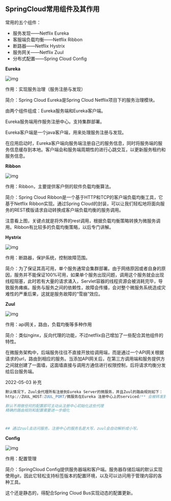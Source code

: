## SpringCloud常用组件及其作用







常用的五个组件：

* 服务发现——Netflix Eureka
* 客服端负载均衡——Netflix Ribbon
* 断路器——Netflix Hystrix
* 服务网关——Netflix Zuul
* 分布式配置——Spring Cloud Config



**Eureka**

![img](https://t10.baidu.com/it/u=804770436,275236063&fm=173&app=49&f=JPEG?w=625&h=363&s=A4F8C032035749CA4AE129D90300A0B3)

作用：实现服务治理（服务注册与发现）

简介：Spring Cloud Eureka是Spring Cloud Netflix项目下的服务治理模块。

由两个组件组成：Eureka服务端和Eureka客户端。

Eureka服务端用作服务注册中心。支持集群部署。

Eureka客户端是一个java客户端，用来处理服务注册与发现。

在应用启动时，Eureka客户端向服务端注册自己的服务信息，同时将服务端的服务信息缓存到本地。客户端会和服务端周期性的进行心跳交互，以更新服务租约和服务信息。

**Ribbon**

![img](https://t11.baidu.com/it/u=1440756994,300152436&fm=173&app=49&f=JPEG?w=640&h=404&s=8952E516175A55CA064CF1DE0300F0B2)

作用：Ribbon，主要提供客户侧的软件负载均衡算法。

简介：Spring Cloud Ribbon是一个基于HTTP和TCP的客户端负载均衡工具，它基于Netflix Ribbon实现。通过Spring Cloud的封装，可以让我们轻松地将面向服务的REST模版请求自动转换成客户端负载均衡的服务调用。

注意看上图，关键点就是将外界的rest调用，根据负载均衡策略转换为微服务调用。Ribbon有比较多的负载均衡策略，以后专门讲解。

**Hystrix**

![img](https://t10.baidu.com/it/u=1777007757,3850477758&fm=173&app=49&f=JPEG?w=561&h=535&s=88227E32D532578A0A4D18D80200F0B0)

作用：断路器，保护系统，控制故障范围。

简介：为了保证其高可用，单个服务通常会集群部署。由于网络原因或者自身的原因，服务并不能保证100%可用，如果单个服务出现问题，调用这个服务就会出现线程阻塞，此时若有大量的请求涌入，Servlet容器的线程资源会被消耗完毕，导致服务瘫痪。服务与服务之间的依赖性，故障会传播，会对整个微服务系统造成灾难性的严重后果，这就是服务故障的“雪崩”效应。

**Zuul**

![img](https://t11.baidu.com/it/u=4174549873,3621025584&fm=173&app=49&f=JPEG?w=640&h=356&s=19843C7A95634509507C54DF0000C0B3)

作用：api网关，路由，负载均衡等多种作用

简介：类似nginx，反向代理的功能，不过netflix自己增加了一些配合其他组件的特性。

在微服务架构中，后端服务往往不直接开放给调用端，而是通过一个API网关根据请求的url，路由到相应的服务。当添加API网关后，在第三方调用端和服务提供方之间就创建了一面墙，这面墙直接与调用方通信进行权限控制，后将请求均衡分发给后台服务端。



2022-05-03 补充

```sql
默认情况下，Zuul会代理所有注册到Eureka Server的微服务，并且Zuul的路由规则如下：
http://ZUUL_HOST:ZUUL_PORT/微服务在Eureka 注册中心上的serviced/** 会被转发到 serviceld 对应的微服务

默认不用做任何的配置即可主动从注册中心初始化这些代理
精确的路由规则和配置需要进一步细化



## 通过zuul去访问服务，注册中心的服务名是大写，zuul会自动解析成小写。

```







**Config**

![img](https://t12.baidu.com/it/u=1024635647,2230865972&fm=173&app=49&f=JPEG?w=640&h=540&s=29A777324D0B454F104CC0D80000D0B2)

作用：配置管理

简介：SpringCloud Config提供服务器端和客户端。服务器存储后端的默认实现使用git，因此它轻松支持标签版本的配置环境，以及可以访问用于管理内容的各种工具。

这个还是静态的，得配合Spring Cloud Bus实现动态的配置更新。